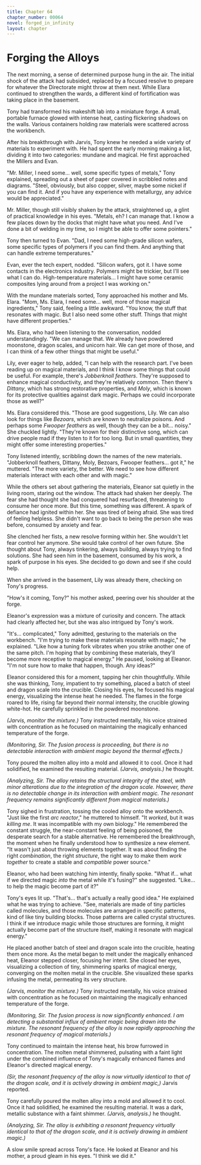 ```yaml
---
title: Chapter 64
chapter_number: 00064
novel: forged_in_infinity
layout: chapter
---
```


# **Forging the Alloys**

The next morning, a sense of determined purpose hung in the air. The
initial shock of the attack had subsided, replaced by a focused resolve
to prepare for whatever the Directorate might throw at them next. While
Elara continued to strengthen the wards, a different kind of
fortification was taking place in the basement.

Tony had transformed his makeshift lab into a miniature forge. A small,
portable furnace glowed with intense heat, casting flickering shadows on
the walls. Various containers holding raw materials were scattered
across the workbench.

After his breakthrough with Jarvis, Tony knew he needed a wide variety
of materials to experiment with. He had spent the early morning making a
list, dividing it into two categories: mundane and magical. He first
approached the Millers and Evan.

"Mr. Miller, I need some... well, some specific types of metals," Tony
explained, spreading out a sheet of paper covered in scribbled notes and
diagrams. "Steel, obviously, but also copper, silver, maybe some nickel
if you can find it. And if you have any experience with metallurgy, any
advice would be appreciated."

Mr. Miller, though still visibly shaken by the attack, straightened up,
a glint of practical knowledge in his eyes. "Metals, eh? I can manage
that. I know a few places down by the docks that might have what you
need. And I've done a bit of welding in my time, so I might be able to
offer some pointers."

Tony then turned to Evan. "Dad, I need some high-grade silicon wafers,
some specific types of polymers if you can find them. And anything that
can handle extreme temperatures."

Evan, ever the tech expert, nodded. "Silicon wafers, got it. I have some
contacts in the electronics industry. Polymers might be trickier, but
I'll see what I can do. High-temperature materials... I might have some
ceramic composites lying around from a project I was working on."

With the mundane materials sorted, Tony approached his mother and Ms.
Elara. "Mom, Ms. Elara, I need some... well, more of those magical
ingredients," Tony said, feeling a little awkward. "You know, the stuff
that resonates with magic. But I also need some other stuff. Things that
might have different properties."

Ms. Elara, who had been listening to the conversation, nodded
understandingly. \"We can manage that. We already have powdered
moonstone, dragon scales, and unicorn hair. We can get more of those,
and I can think of a few other things that might be useful.\"

Lily, ever eager to help, added, \"I can help with the research part.
I\'ve been reading up on magical materials, and I think I know some
things that could be useful. For example, there\'s *Jobberknoll
feathers*. They're supposed to enhance magical conductivity, and
they\'re relatively common. Then there's *Dittany*, which has strong
restorative properties, and *Moly*, which is known for its protective
qualities against dark magic. Perhaps we could incorporate those as
well?\"

Ms. Elara considered this. \"Those are good suggestions, Lily. We can
also look for things like *Bezoars*, which are known to neutralize
poisons. And perhaps some *Fwooper feathers* as well, though they can be
a bit... noisy.\" She chuckled lightly. \"They\'re known for their
distinctive song, which can drive people mad if they listen to it for
too long. But in small quantities, they might offer some interesting
properties.\"

Tony listened intently, scribbling down the names of the new materials.
"Jobberknoll feathers, Dittany, Moly, Bezoars, Fwooper feathers... got
it," he muttered. "The more variety, the better. We need to see how
different materials interact with each other and with magic."

While the others set about gathering the materials, Eleanor sat quietly
in the living room, staring out the window. The attack had shaken her
deeply. The fear she had thought she had conquered had resurfaced,
threatening to consume her once more. But this time, something was
different. A spark of defiance had ignited within her. She was tired of
being afraid. She was tired of feeling helpless. She didn\'t want to go
back to being the person she was before, consumed by anxiety and fear.

She clenched her fists, a new resolve forming within her. She wouldn't
let fear control her anymore. She would take control of her own future.
She thought about Tony, always tinkering, always building, always trying
to find solutions. She had seen him in the basement, consumed by his
work, a spark of purpose in his eyes. She decided to go down and see if
she could help.

When she arrived in the basement, Lily was already there, checking on
Tony\'s progress.

"How's it coming, Tony?" his mother asked, peering over his shoulder at
the forge.

Eleanor's expression was a mixture of curiosity and concern. The attack
had clearly affected her, but she was also intrigued by Tony\'s work.

"It's... complicated," Tony admitted, gesturing to the materials on the
workbench. "I'm trying to make these materials resonate with magic," he
explained. "Like how a tuning fork vibrates when you strike another one
of the same pitch. I'm hoping that by combining these materials, they'll
become more receptive to magical energy." He paused, looking at Eleanor.
\"I\'m not sure how to make that happen, though. Any ideas?\"

Eleanor considered this for a moment, tapping her chin thoughtfully.
While she was thinking, Tony, impatient to try something, placed a batch
of steel and dragon scale into the crucible. Closing his eyes, he
focused his magical energy, visualizing the intense heat he needed. The
flames in the forge roared to life, rising far beyond their normal
intensity, the crucible glowing white-hot. He carefully sprinkled in the
powdered moonstone.

*(Jarvis, monitor the mixture.)* Tony instructed mentally, his voice
strained with concentration as he focused on maintaining the magically
enhanced temperature of the forge.

*(Monitoring, Sir. The fusion process is proceeding, but there is no
detectable interaction with ambient magic beyond the thermal effects.)*

Tony poured the molten alloy into a mold and allowed it to cool. Once it
had solidified, he examined the resulting material. *(Jarvis,
analysis.)* he thought.

*(Analyzing, Sir. The alloy retains the structural integrity of the
steel, with minor alterations due to the integration of the dragon
scale. However, there is no detectable change in its interaction with
ambient magic. The resonant frequency remains significantly different
from magical materials.)*

Tony sighed in frustration, tossing the cooled alloy onto the workbench.
"Just like the first *arc reactor*," he muttered to himself. "It
*worked*, but it was *killing me*. It was incompatible with my own
biology." He remembered the constant struggle, the near-constant feeling
of being poisoned, the desperate search for a stable alternative. He
remembered the breakthrough, the moment when he finally understood how
to synthesize a new element. "It wasn't just about throwing elements
together. It was about finding the right *combination*, the right
*structure*, the right way to make them *work together* to create a
stable and *compatible* power source."

Eleanor, who had been watching him intently, finally spoke. "What if...
what if we directed magic *into* the metal while it's fusing?" she
suggested. "Like... to help the magic become part of it?"

Tony's eyes lit up. "That's... that's actually a really good idea." He
explained what he was trying to achieve. "See, materials are made of
tiny particles called molecules, and those molecules are arranged in
specific patterns, kind of like tiny building blocks. Those patterns are
called crystal structures. I think if we introduce magic while those
structures are forming, it might actually become part of the structure
itself, making it resonate with magical energy."

He placed another batch of steel and dragon scale into the crucible,
heating them once more. As the metal began to melt under the magically
enhanced heat, Eleanor stepped closer, focusing her intent. She closed
her eyes, visualizing a collection of tiny, shimmering sparks of magical
energy, converging on the molten metal in the crucible. She visualized
these sparks infusing the metal, permeating its very structure.

*(Jarvis, monitor the mixture.)* Tony instructed mentally, his voice
strained with concentration as he focused on maintaining the magically
enhanced temperature of the forge.

*(Monitoring, Sir. The fusion process is now significantly enhanced. I
am detecting a substantial influx of ambient magic being drawn into the
mixture. The resonant frequency of the alloy is now rapidly approaching
the resonant frequency of magical materials.)*

Tony continued to maintain the intense heat, his brow furrowed in
concentration. The molten metal shimmered, pulsating with a faint light
under the combined influence of Tony's magically enhanced flames and
Eleanor\'s directed magical energy.

*(Sir, the resonant frequency of the alloy is now virtually identical to
that of the dragon scale, and it is actively drawing in ambient magic,)*
Jarvis reported.

Tony carefully poured the molten alloy into a mold and allowed it to
cool. Once it had solidified, he examined the resulting material. It was
a dark, metallic substance with a faint shimmer. *(Jarvis, analysis.)*
he thought.

*(Analyzing, Sir. The alloy is exhibiting a resonant frequency virtually
identical to that of the dragon scale, and it is actively drawing in
ambient magic.)*

A slow smile spread across Tony's face. He looked at Eleanor and his
mother, a proud gleam in his eyes. "I think we did it."
